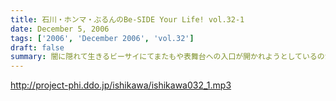 ```yaml
---
title: 石川・ホンマ・ぶるんのBe-SIDE Your Life! vol.32-1
date: December 5, 2006
tags: ['2006', 'December 2006', 'vol.32']
draft: false
summary: 闇に隠れて生きるビーサイにてまたもや表舞台への入口が開かれようとしているのか？そう！「石川昭人文化人計画」発動！？真相はオープニングテーマ後に発表されるトークの中で．．．決して「ホンマメジャーデビューへの道」といったものの発動はあり得ないビーサイ師走の一本目。ラジオ地上波的には「聴取率週間」のためなのか？配信が少々遅れてしまいました。ご了承くだされば、と。（いいわけデス）NAMAE
---
```


http://project-phi.ddo.jp/ishikawa/ishikawa032_1.mp3